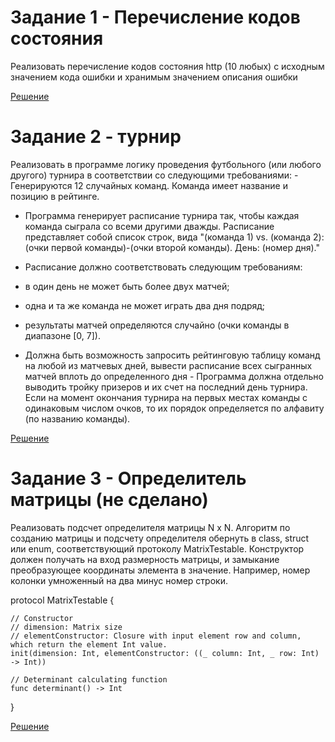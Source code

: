 # Задание 1 - Перечисление кодов состояния

Реализовать перечисление кодов состояния http (10 любых) с исходным значением кода ошибки и хранимым значением описания ошибки

[Решение](https://github.com/flyer2001/iOSCources2019/blob/master/Lesson%2003%20HW%20/Lesson%2003%20HttpStatusEnum.playground/Contents.swift)

# Задание 2 - турнир

Реализовать в программе логику проведения футбольного (или любого другого) турнира в соответствии со следующими требованиями: - Генерируются 12 случайных команд. Команда имеет название и позицию в рейтинге. 
- Программа генерирует расписание турнира так, чтобы каждая команда сыграла со всеми другими дважды. 
Расписание представляет собой список строк, вида "(команда 1) vs. (команда 2): (очки первой команды)-(очки второй команды). День: (номер дня)." 

- Расписание должно соответствовать следующим требованиям: 
- в один день не может быть более двух матчей; 
- одна и та же команда не может играть два дня подряд; 
- результаты матчей определяются случайно (очки команды в диапазоне [0, 7]). 
- Должна быть возможность запросить рейтинговую таблицу команд на любой из матчевых дней, вывести расписание всех сыгранных матчей вплоть до определенного дня - Программа должна отдельно выводить тройку призеров и их счет на последний день турнира. Если на момент окончания турнира на первых местах команды с одинаковым числом очков, то их порядок определяется по алфавиту (по названию команды).

[Решение](https://github.com/flyer2001/iOSCources2019/blob/master/Lesson%2003%20HW%20/Lesson%2003%20HW%20Tournament%20(playground))

# Задание 3 - Определитель матрицы (не сделано)

Реализовать подсчет определителя матрицы N x N. Алгоритм по созданию матрицы и подсчету определителя обернуть в class, struct или enum, соответствующий протоколу MatrixTestable. Конструктор должен получать на вход размерность матрицы, и замыкание преобразующее координаты элемента в значение. Например, номер колонки умноженный на два минус номер строки.

protocol MatrixTestable {
        
    // Constructor
    // dimension: Matrix size
    // elementConstructor: Closure with input element row and column, which return the element Int value.
    init(dimension: Int, elementConstructor: ((_ column: Int, _ row: Int) -> Int))

    // Determinant calculating function
    func determinant() -> Int
}

[Решение]()

